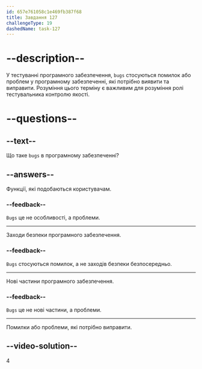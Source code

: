 ```yaml
---
id: 657e761058c1e469fb387f68
title: Завдання 127
challengeType: 19
dashedName: task-127
---
```


# --description--

У тестуванні програмного забезпечення, `bugs` стосуються помилок або проблем у програмному забезпеченні, які потрібно виявити та виправити. Розуміння цього терміну є важливим для розуміння ролі тестувальника контролю якості.

# --questions--

## --text--

Що таке `bugs` в програмному забезпеченні?

## --answers--

Функції, які подобаються користувачам.

### --feedback--

`Bugs` це не особливості, а проблеми.

---

Заходи безпеки програмного забезпечення.

### --feedback--

`Bugs` стосуються помилок, а не заходів безпеки безпосередньо.

---

Нові частини програмного забезпечення.

### --feedback--

`Bugs` це не нові частини, а проблеми.

---

Помилки або проблеми, які потрібно виправити.

## --video-solution--

4
